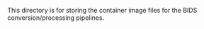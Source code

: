 This directory is for storing the container image files for the BIDS conversion/processing pipelines.
